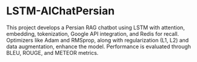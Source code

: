 # LSTM-AIChatPersian
This project develops a Persian RAG chatbot using LSTM with attention, embedding, tokenization, Google API integration, and Redis for recall. Optimizers like Adam and RMSprop, along with regularization (L1, L2) and data augmentation, enhance the model. Performance is evaluated through BLEU, ROUGE, and METEOR metrics.
